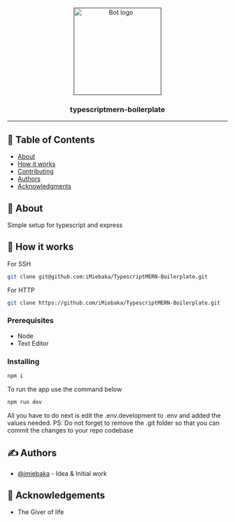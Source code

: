 <p align="center">
  <a href="" rel="noopener">
 <img width=200px height=200px src="https://external-content.duckduckgo.com/iu/?u=https%3A%2F%2Fwww.manejandodatos.es%2Fwp-content%2Fuploads%2F2015%2F03%2Ftypescript.png&f=1&nofb=1&ipt=0fe4fbec79afe1edc9241b1345ff7c4a2abcb94f5596591df277ddd1c75688a6&ipo=images" alt="Bot logo"></a>
</p>

<h3 align="center">typescriptmern-boilerplate</h3>

---

## 📝 Table of Contents

- [About](#about)
- [How it works](#working)
- [Contributing](../CONTRIBUTING.md)
- [Authors](#authors)
- [Acknowledgments](#acknowledgement)

## 🧐 About <a name = "about"></a>

Simple setup for typescript and express

## 💭 How it works <a name = "working"></a>

For SSH
```bash
git clone git@github.com:iMiebaka/TypescriptMERN-Boilerplate.git
```

For HTTP
```bash
git clone https://github.com/iMiebaka/TypescriptMERN-Boilerplate.git
```


### Prerequisites

- Node
- Text Editor

### Installing

```bash
npm i
```
To run the app use the command below
```bash
npm run dev
```

All you have to do next is edit the .env.development to .env and added the values needed.
PS: Do not forget to remove the .git folder so that you can commit the changes to your repo codebase

## ✍️ Authors <a name = "authors"></a>

- [@imiebaka](https://github.com/imiebaka) - Idea & Initial work


## 🎉 Acknowledgements <a name = "acknowledgement"></a>

- The Giver of life
